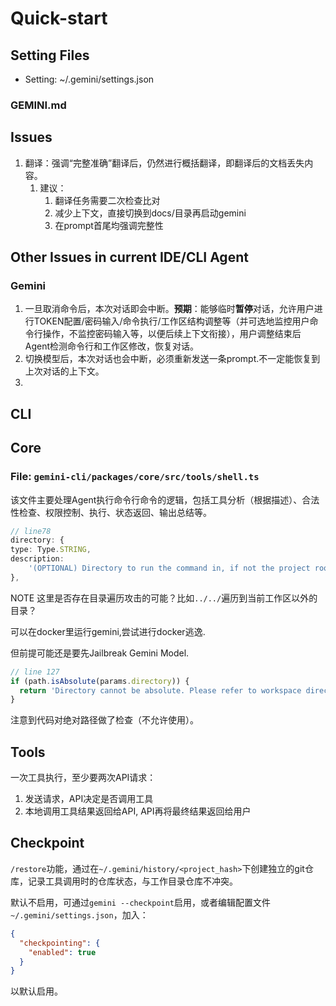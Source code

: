 # Quick-start

## Setting Files

- Setting: ~/.gemini/settings.json

### GEMINI.md

## Issues

1. 翻译：强调“完整准确”翻译后，仍然进行概括翻译，即翻译后的文档丢失内容。
   1. 建议：
      1. 翻译任务需要二次检查比对
      2. 减少上下文，直接切换到docs/目录再启动gemini
      3. 在prompt首尾均强调完整性

## Other Issues in current IDE/CLI Agent

### Gemini

1. 一旦取消命令后，本次对话即会中断。**预期**：能够临时**暂停**对话，允许用户进行TOKEN配置/密码输入/命令执行/工作区结构调整等（并可选地监控用户命令行操作，不监控密码输入等，以便后续上下文衔接），用户调整结束后Agent检测命令行和工作区修改，恢复对话。
2. 切换模型后，本次对话也会中断，必须重新发送一条prompt.不一定能恢复到上次对话的上下文。
3.

## CLI

## Core

### File: `gemini-cli/packages/core/src/tools/shell.ts`

该文件主要处理Agent执行命令行命令的逻辑，包括工具分析（根据描述）、合法性检查、权限控制、执行、状态返回、输出总结等。

```typescript
// line78
directory: {
type: Type.STRING,
description:
    '(OPTIONAL) Directory to run the command in, if not the project root directory. Must be relative to the project root directory and must already exist.',
},
```

NOTE 这里是否存在目录遍历攻击的可能？比如`../../`遍历到当前工作区以外的目录？

可以在docker里运行gemini,尝试进行docker逃逸.

但前提可能还是要先Jailbreak Gemini Model.

```ts
// line 127
if (path.isAbsolute(params.directory)) {
  return 'Directory cannot be absolute. Please refer to workspace directories by their name.';
}
```

注意到代码对绝对路径做了检查（不允许使用）。

## Tools

一次工具执行，至少要两次API请求：

1. 发送请求，API决定是否调用工具
2. 本地调用工具结果返回给API, API再将最终结果返回给用户

## Checkpoint

`/restore`功能，通过在`~/.gemini/history/<project_hash>`下创建独立的git仓库，记录工具调用时的仓库状态，与工作目录仓库不冲突。

默认不启用，可通过`gemini --checkpoint`启用，或者编辑配置文件`~/.gemini/settings.json`，加入：

```json
{
  "checkpointing": {
    "enabled": true
  }
}
```

以默认启用。

##
